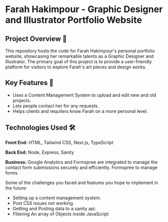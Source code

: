 # Farah Hakimpour - Graphic Designer and Illustrator Portfolio Website

## Project Overview 🚀

This repository hosts the code for Farah Hakimpour's personal portfolio website, showcasing her remarkable talents as a Graphic Designer and Illustrator. The primary goal of this project is to provide a user-friendly platform for visitors to explore Farah's art pieces and design works.

## Key Features 🌟

* Uses a Content Management System to upload and edit new and old projects.
* Lets people contact her for any requests.
* Helps clients and requiters know Farah on a more personal level.

## Technologies Used 🛠️

**Front End:** HTML, Tailwind CSS, Next.js, TypeScript 

**Back End:** Node, Express, Sanity

**Business:** Google Analytics and Formspree are integrated to manage the contact form submissions securely and efficiently. 
Formspree to manage forms.

Some of the challenges you faced and features you hope to implement in the future: 

* Setting up a content management system. 
* Post CSS issues not working. 
* Getting and Posting data to a sanity api.
* Flitering An array of Objects inside JavaScript 